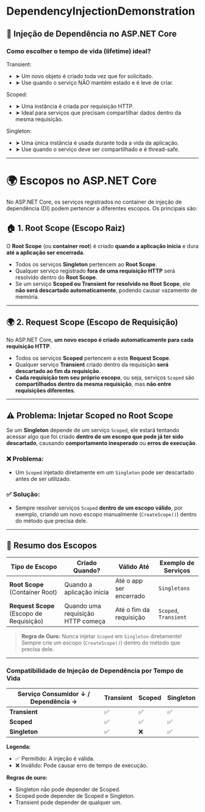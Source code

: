 # DependencyInjectionDemonstration

## 🔧 Injeção de Dependência no ASP.NET Core

### Como escolher o tempo de vida (lifetime) ideal?

Transient:
- ➤ Um novo objeto é criado toda vez que for solicitado.
- ➤ Use quando o serviço NÃO mantém estado e é leve de criar.

Scoped:
- ➤ Uma instância é criada por requisição HTTP.
- ➤ Ideal para serviços que precisam compartilhar dados dentro da mesma requisição.

Singleton:
- ➤ Uma única instância é usada durante toda a vida da aplicação.
- ➤ Use quando o serviço deve ser compartilhado e é thread-safe.
---
# 🌍 Escopos no ASP.NET Core

No ASP.NET Core, os serviços registrados no container de injeção de dependência (DI) podem pertencer a diferentes escopos. Os principais são:

## 🏠 1. Root Scope (Escopo Raiz)

O **Root Scope** (ou **container root**) é criado **quando a aplicação inicia** e dura **até a aplicação ser encerrada**.

- Todos os serviços **Singleton** pertencem ao **Root Scope**.
- Qualquer serviço registrado **fora de uma requisição HTTP** será resolvido dentro do **Root Scope**.
- Se um serviço **Scoped ou Transient for resolvido no Root Scope**, ele **não será descartado automaticamente**, podendo causar vazamento de memória.

---

## 🌍 2. Request Scope (Escopo de Requisição)

No ASP.NET Core, **um novo escopo é criado automaticamente para cada requisição HTTP**.

- Todos os serviços **Scoped** pertencem a este **Request Scope**.
- Qualquer serviço **Transient** criado dentro da requisição **será descartado ao fim da requisição**.
- **Cada requisição tem seu próprio escopo**, ou seja, serviços `Scoped` são **compartilhados dentro da mesma requisição**, mas **não entre requisições diferentes**.

---

## ⚠️ Problema: Injetar Scoped no Root Scope

Se um **Singleton** depende de um serviço `Scoped`, ele estará tentando acessar algo que foi criado **dentro de um escopo que pode já ter sido descartado**, causando **comportamento inesperado** ou **erros de execução**.

### ❌ Problema:
- Um `Scoped` injetado diretamente em um `Singleton` pode ser descartado antes de ser utilizado.

### ✅ Solução:
- Sempre resolver serviços `Scoped` **dentro de um escopo válido**, por exemplo, criando um novo escopo manualmente (`CreateScope()`) dentro do método que precisa dele.

---

## 🎯 Resumo dos Escopos

| **Tipo de Escopo**      | **Criado Quando?** | **Válido Até**  | **Exemplo de Serviços** |
|------------------------|-------------------|----------------|------------------------|
| **Root Scope** (Container Root) | Quando a aplicação inicia | Até o app ser encerrado | `Singletons` |
| **Request Scope** (Escopo de Requisição) | Quando uma requisição HTTP começa | Até o fim da requisição | `Scoped`, `Transient` |

> **Regra de Ouro:** Nunca injetar `Scoped` em `Singleton` diretamente!  
> Sempre crie um escopo (`CreateScope()`) dentro do método que precisa dele.

---

### Compatibilidade de Injeção de Dependência por Tempo de Vida

| Serviço Consumidor ↓ / Dependência → | Transient | Scoped | Singleton |
|--------------------------------------|-----------|--------|-----------|
| **Transient**                        | ✅        | ✅     | ✅        |
| **Scoped**                           | ✅        | ✅     | ✅        |
| **Singleton**                        | ✅        | ❌     | ✅        |

**Legenda:**
- ✅ Permitido: A injeção é válida.
- ❌ Inválido: Pode causar erro de tempo de execução.

**Regras de ouro:**
- Singleton não pode depender de Scoped.
- Scoped pode depender de Scoped e Singleton.
- Transient pode depender de qualquer um.
